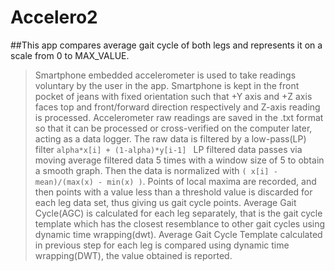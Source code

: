 # Accelero2
##This app compares average gait cycle of both legs and represents it on a scale from 0 to MAX_VALUE.
>Smartphone embedded accelerometer is used to take readings voluntary by the user in the app.
>Smartphone is kept in the front pocket of jeans with fixed orientation such that +Y axis and +Z axis faces top and front/forward direction respectively and Z-axis reading is processed.
>Accelerometer raw readings are saved in the .txt format so that it can be processed or cross-verified on the computer later, acting as a data logger.
>The raw data is filtered by a low-pass(LP) filter ```alpha*x[i] + (1-alpha)*y[i-1] ```
>LP filtered data passes via moving average filtered data 5 times with a window size of 5 to obtain a smooth graph.
>Then the data is normalized with ```( x[i] - mean)/(max(x) -
 min(x) )```.
>Points of local maxima are recorded, and then points with  a value less than a threshold value is discarded for each leg data set, thus giving us gait cycle points.
>Average Gait Cycle(AGC) is calculated for each leg separately, that is the gait cycle template which has the closest resemblance to other gait cycles using dynamic time wrapping(dwt).
>Average Gait Cycle Template calculated in previous step for each leg is compared using dynamic time wrapping(DWT), the value obtained is reported.
